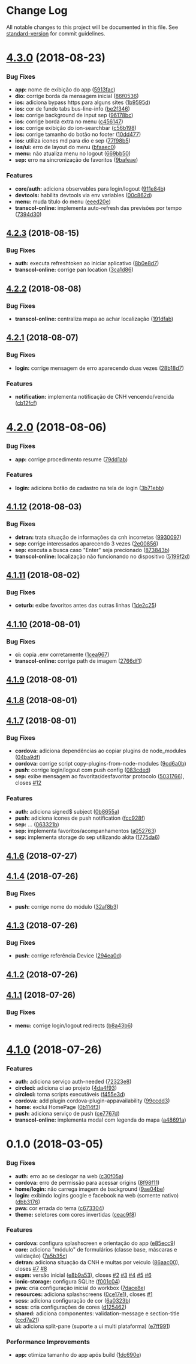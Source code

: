 # Change Log

All notable changes to this project will be documented in this file. See [standard-version](https://github.com/conventional-changelog/standard-version) for commit guidelines.

<a name="4.3.0"></a>
# [4.3.0](https://github.com/prodest/es-na-palma-da-mao-mobile-vnext/compare/v4.2.3...v4.3.0) (2018-08-23)


### Bug Fixes

* **app:** nome de exibição do app ([5913fac](https://github.com/prodest/es-na-palma-da-mao-mobile-vnext/commit/5913fac))
* **dio:** corrige borda da mensagem inicial ([86f0536](https://github.com/prodest/es-na-palma-da-mao-mobile-vnext/commit/86f0536))
* **ios:** adiciona bypass https para alguns sites ([1b9595d](https://github.com/prodest/es-na-palma-da-mao-mobile-vnext/commit/1b9595d))
* **ios:** cor de fundo tabs bus-line-info ([be2f346](https://github.com/prodest/es-na-palma-da-mao-mobile-vnext/commit/be2f346))
* **ios:** corrige background de input sep ([96178bc](https://github.com/prodest/es-na-palma-da-mao-mobile-vnext/commit/96178bc))
* **ios:** corrige borda extra no menu ([c456147](https://github.com/prodest/es-na-palma-da-mao-mobile-vnext/commit/c456147))
* **ios:** corrige exibição do ion-searchbar ([c56b198](https://github.com/prodest/es-na-palma-da-mao-mobile-vnext/commit/c56b198))
* **ios:** corrige tamanho do botão no footer ([10dd477](https://github.com/prodest/es-na-palma-da-mao-mobile-vnext/commit/10dd477))
* **ios:** utiliza ícones md para dio e sep ([77f98b5](https://github.com/prodest/es-na-palma-da-mao-mobile-vnext/commit/77f98b5))
* **ios/ui:** erro de layout do menu ([bfaaec0](https://github.com/prodest/es-na-palma-da-mao-mobile-vnext/commit/bfaaec0))
* **menu:** não atualiza menu no logout ([669bb50](https://github.com/prodest/es-na-palma-da-mao-mobile-vnext/commit/669bb50))
* **sep:** erro na sincronização de favoritos ([9bafeae](https://github.com/prodest/es-na-palma-da-mao-mobile-vnext/commit/9bafeae))


### Features

* **core/auth:** adiciona observables para login/logout ([911e84b](https://github.com/prodest/es-na-palma-da-mao-mobile-vnext/commit/911e84b))
* **devtools:** habilita devtools via env variables ([00c862d](https://github.com/prodest/es-na-palma-da-mao-mobile-vnext/commit/00c862d))
* **menu:** muda título do menu ([eeed20e](https://github.com/prodest/es-na-palma-da-mao-mobile-vnext/commit/eeed20e))
* **transcol-online:** implementa auto-refresh das previsões por tempo ([7394d30](https://github.com/prodest/es-na-palma-da-mao-mobile-vnext/commit/7394d30))



<a name="4.2.3"></a>
## [4.2.3](https://github.com/prodest/es-na-palma-da-mao-mobile-vnext/compare/v4.2.2...v4.2.3) (2018-08-15)


### Bug Fixes

* **auth:** executa refreshtoken ao iniciar aplicativo ([8b0e8d7](https://github.com/prodest/es-na-palma-da-mao-mobile-vnext/commit/8b0e8d7))
* **transcol-online:** corrige pan location ([3ca1d86](https://github.com/prodest/es-na-palma-da-mao-mobile-vnext/commit/3ca1d86))



<a name="4.2.2"></a>
## [4.2.2](https://github.com/prodest/es-na-palma-da-mao-mobile-vnext/compare/v4.2.1...v4.2.2) (2018-08-08)


### Bug Fixes

* **transcol-online:** centraliza mapa ao achar localização ([191dfab](https://github.com/prodest/es-na-palma-da-mao-mobile-vnext/commit/191dfab))



<a name="4.2.1"></a>
## [4.2.1](https://github.com/prodest/es-na-palma-da-mao-mobile-vnext/compare/v4.2.0...v4.2.1) (2018-08-07)


### Bug Fixes

* **login:** corrige mensagem de erro aparecendo duas vezes ([28b18d7](https://github.com/prodest/es-na-palma-da-mao-mobile-vnext/commit/28b18d7))


### Features

* **notification:** implementa notificação de CNH vencendo/vencida ([cb12fcf](https://github.com/prodest/es-na-palma-da-mao-mobile-vnext/commit/cb12fcf))



<a name="4.2.0"></a>
# [4.2.0](https://github.com/prodest/es-na-palma-da-mao-mobile-vnext/compare/v4.1.12...v4.2.0) (2018-08-06)


### Bug Fixes

* **app:** corrige procedimento resume ([79dd1ab](https://github.com/prodest/es-na-palma-da-mao-mobile-vnext/commit/79dd1ab))


### Features

* **login:** adiciona botão de cadastro na tela de login ([3b71ebb](https://github.com/prodest/es-na-palma-da-mao-mobile-vnext/commit/3b71ebb))



<a name="4.1.12"></a>
## [4.1.12](https://github.com/prodest/es-na-palma-da-mao-mobile-vnext/compare/v4.1.11...v4.1.12) (2018-08-03)


### Bug Fixes

* **detran:** trata situação de informações da cnh incorretas ([9930097](https://github.com/prodest/es-na-palma-da-mao-mobile-vnext/commit/9930097))
* **sep:** corrige interessados aparecendo 3 vezes ([2e00856](https://github.com/prodest/es-na-palma-da-mao-mobile-vnext/commit/2e00856))
* **sep:** executa a busca caso "Enter" seja precionado ([873843b](https://github.com/prodest/es-na-palma-da-mao-mobile-vnext/commit/873843b))
* **transcol-online:** localização não funcionando no dispositivo ([5199f2d](https://github.com/prodest/es-na-palma-da-mao-mobile-vnext/commit/5199f2d))



<a name="4.1.11"></a>
## [4.1.11](https://github.com/prodest/es-na-palma-da-mao-mobile-vnext/compare/v4.1.10...v4.1.11) (2018-08-02)


### Bug Fixes

* **ceturb:** exibe favoritos antes das outras linhas ([1de2c25](https://github.com/prodest/es-na-palma-da-mao-mobile-vnext/commit/1de2c25))



<a name="4.1.10"></a>
## [4.1.10](https://github.com/prodest/es-na-palma-da-mao-mobile-vnext/compare/v4.1.9...v4.1.10) (2018-08-01)


### Bug Fixes

* **ci:** copia .env corretamente ([1cea967](https://github.com/prodest/es-na-palma-da-mao-mobile-vnext/commit/1cea967))
* **transcol-online:** corrige path de imagem ([2766df1](https://github.com/prodest/es-na-palma-da-mao-mobile-vnext/commit/2766df1))



<a name="4.1.9"></a>
## [4.1.9](https://github.com/prodest/es-na-palma-da-mao-mobile-vnext/compare/v4.1.8...v4.1.9) (2018-08-01)



<a name="4.1.8"></a>
## [4.1.8](https://github.com/prodest/es-na-palma-da-mao-mobile-vnext/compare/v4.1.7...v4.1.8) (2018-08-01)



<a name="4.1.7"></a>
## [4.1.7](https://github.com/prodest/es-na-palma-da-mao-mobile-vnext/compare/v4.1.6...v4.1.7) (2018-08-01)


### Bug Fixes

* **cordova:** adiciona dependências ao copiar plugins de node_modules ([04ba9df](https://github.com/prodest/es-na-palma-da-mao-mobile-vnext/commit/04ba9df))
* **cordova:** corrige script copy-plugins-from-node-modules ([9cd6a0b](https://github.com/prodest/es-na-palma-da-mao-mobile-vnext/commit/9cd6a0b))
* **push:** corrige login/logout com push config ([083cded](https://github.com/prodest/es-na-palma-da-mao-mobile-vnext/commit/083cded))
* **sep:** exibe mensagem ao favoritar/desfavoritar protocolo ([5031766](https://github.com/prodest/es-na-palma-da-mao-mobile-vnext/commit/5031766)), closes [#12](https://github.com/prodest/es-na-palma-da-mao-mobile-vnext/issues/12)


### Features

* **auth:** adiciona signed$ subject ([0b8655a](https://github.com/prodest/es-na-palma-da-mao-mobile-vnext/commit/0b8655a))
* **push:** adiciona ícones de push notification ([fcc928f](https://github.com/prodest/es-na-palma-da-mao-mobile-vnext/commit/fcc928f))
* **sep:** ... ([063321b](https://github.com/prodest/es-na-palma-da-mao-mobile-vnext/commit/063321b))
* **sep:** implementa favoritos/acompanhamentos ([a052763](https://github.com/prodest/es-na-palma-da-mao-mobile-vnext/commit/a052763))
* **sep:** implementa storage do sep utilizando akita ([1775da6](https://github.com/prodest/es-na-palma-da-mao-mobile-vnext/commit/1775da6))



<a name="4.1.6"></a>
## [4.1.6](https://github.com/prodest/es-na-palma-da-mao-mobile-vnext/compare/v4.1.5...v4.1.6) (2018-07-27)



<a name="4.1.4"></a>
## [4.1.4](https://github.com/prodest/es-na-palma-da-mao-mobile-vnext/compare/v4.1.3...v4.1.4) (2018-07-26)


### Bug Fixes

* **push:** corrige nome do módulo ([32af8b3](https://github.com/prodest/es-na-palma-da-mao-mobile-vnext/commit/32af8b3))



<a name="4.1.3"></a>
## [4.1.3](https://github.com/prodest/es-na-palma-da-mao-mobile-vnext/compare/v4.1.1...v4.1.3) (2018-07-26)


### Bug Fixes

* **push:** corrige referência Device ([294ea0d](https://github.com/prodest/es-na-palma-da-mao-mobile-vnext/commit/294ea0d))



<a name="4.1.2"></a>
## [4.1.2](https://github.com/prodest/es-na-palma-da-mao-mobile-vnext/compare/v4.1.1...v4.1.2) (2018-07-26)



<a name="4.1.1"></a>
## [4.1.1](https://github.com/prodest/es-na-palma-da-mao-mobile-vnext/compare/v4.1.0...v4.1.1) (2018-07-26)


### Bug Fixes

* **menu:** corrige login/logout redirects ([b8a43b6](https://github.com/prodest/es-na-palma-da-mao-mobile-vnext/commit/b8a43b6))



<a name="4.1.0"></a>
# [4.1.0](https://github.com/prodest/es-na-palma-da-mao-mobile-vnext/compare/v4.0.0...v4.1.0) (2018-07-26)


### Features

* **auth:** adiciona serviço auth-needed ([72323e8](https://github.com/prodest/es-na-palma-da-mao-mobile-vnext/commit/72323e8))
* **circleci:** adiciona ci ao projeto ([4da4f93](https://github.com/prodest/es-na-palma-da-mao-mobile-vnext/commit/4da4f93))
* **circleci:** torna scripts executáveis ([f455e3d](https://github.com/prodest/es-na-palma-da-mao-mobile-vnext/commit/f455e3d))
* **cordova:** add plugin cordova-plugin-appavailability ([99ccdd3](https://github.com/prodest/es-na-palma-da-mao-mobile-vnext/commit/99ccdd3))
* **home:** exclui HomePage ([0b114f3](https://github.com/prodest/es-na-palma-da-mao-mobile-vnext/commit/0b114f3))
* **push:** adiciona serviço de push ([ce7767d](https://github.com/prodest/es-na-palma-da-mao-mobile-vnext/commit/ce7767d))
* **transcol-online:** implementa modal com legenda do mapa ([a48691a](https://github.com/prodest/es-na-palma-da-mao-mobile-vnext/commit/a48691a))



<a name="0.1.0"></a>
# 0.1.0 (2018-03-05)


### Bug Fixes

* **auth:** erro ao se deslogar na web ([c30f05a](https://github.com/prodest/es-na-palma-da-mao-mobile-vnext/commit/c30f05a))
* **cordova:** erro de permissão para acessar origins ([8f98f11](https://github.com/prodest/es-na-palma-da-mao-mobile-vnext/commit/8f98f11))
* **home/login:** não carrega imagem de background ([9ae04be](https://github.com/prodest/es-na-palma-da-mao-mobile-vnext/commit/9ae04be))
* **login:** exibindo logins google e facebook na web (somente nativo) ([dbb3176](https://github.com/prodest/es-na-palma-da-mao-mobile-vnext/commit/dbb3176))
* **pwa:** cor errada do tema ([c673304](https://github.com/prodest/es-na-palma-da-mao-mobile-vnext/commit/c673304))
* **theme:** seletores com cores invertidas ([ceac9f8](https://github.com/prodest/es-na-palma-da-mao-mobile-vnext/commit/ceac9f8))


### Features

* **cordova:** configura splashscreen e orientação do app ([e85ecc9](https://github.com/prodest/es-na-palma-da-mao-mobile-vnext/commit/e85ecc9))
* **core:** adiciona "módulo" de formulários (classe base, máscaras e validação) ([7a5b35c](https://github.com/prodest/es-na-palma-da-mao-mobile-vnext/commit/7a5b35c))
* **detran:** adiciona situação da CNH e multas por veículo ([86aac00](https://github.com/prodest/es-na-palma-da-mao-mobile-vnext/commit/86aac00)), closes [#7](https://github.com/prodest/es-na-palma-da-mao-mobile-vnext/issues/7) [#8](https://github.com/prodest/es-na-palma-da-mao-mobile-vnext/issues/8)
* **espm:** versão inicial ([e8b9a53](https://github.com/prodest/es-na-palma-da-mao-mobile-vnext/commit/e8b9a53)), closes [#2](https://github.com/prodest/es-na-palma-da-mao-mobile-vnext/issues/2) [#3](https://github.com/prodest/es-na-palma-da-mao-mobile-vnext/issues/3) [#4](https://github.com/prodest/es-na-palma-da-mao-mobile-vnext/issues/4) [#5](https://github.com/prodest/es-na-palma-da-mao-mobile-vnext/issues/5) [#6](https://github.com/prodest/es-na-palma-da-mao-mobile-vnext/issues/6)
* **ionic-storage:** configura SQLite ([f001c04](https://github.com/prodest/es-na-palma-da-mao-mobile-vnext/commit/f001c04))
* **pwa:** cria configuração inicial do workbox ([7dace8e](https://github.com/prodest/es-na-palma-da-mao-mobile-vnext/commit/7dace8e))
* **resources:** adiciona splashscreens ([0ce17e1](https://github.com/prodest/es-na-palma-da-mao-mobile-vnext/commit/0ce17e1)), closes [#1](https://github.com/prodest/es-na-palma-da-mao-mobile-vnext/issues/1)
* **scss:** adiciona configuração de cor ([6a0323b](https://github.com/prodest/es-na-palma-da-mao-mobile-vnext/commit/6a0323b))
* **scss:** cria configurações de cores ([d125462](https://github.com/prodest/es-na-palma-da-mao-mobile-vnext/commit/d125462))
* **shared:** adiciona componentes: validation-message e section-title ([ccd7a21](https://github.com/prodest/es-na-palma-da-mao-mobile-vnext/commit/ccd7a21))
* **ui:** adiciona split-pane (suporte a ui multi plataforma) ([e7ff991](https://github.com/prodest/es-na-palma-da-mao-mobile-vnext/commit/e7ff991))


### Performance Improvements

* **app:** otimiza tamanho do app após build ([1dc690e](https://github.com/prodest/es-na-palma-da-mao-mobile-vnext/commit/1dc690e))
